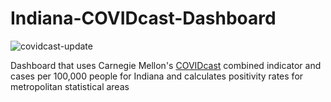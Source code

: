 # Indiana-COVIDcast-Dashboard
![covidcast-update](https://github.com/ercbk/Indiana-COVIDcast-Dashboard/workflows/covidcast-update/badge.svg)  

Dashboard that uses Carnegie Mellon's [COVIDcast](https://covidcast.cmu.edu/index.html?sensor=doctor-visits-smoothed_adj_cli&level=county&region=42003&date=20200701&signalType=value) combined indicator and cases per 100,000 people for Indiana and calculates positivity rates for metropolitan statistical areas
